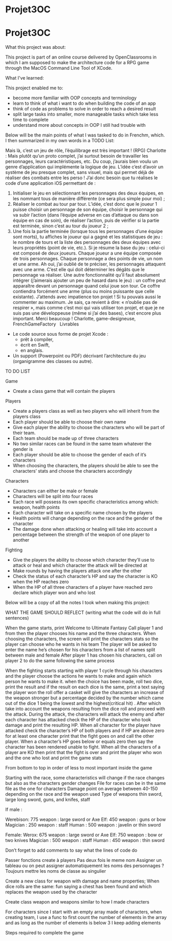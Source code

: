 # Projet3OC

# Projet3OC

What this project was about: 

This project is part of an online course delivered by OpenClassrooms in which I am supposed to make the architecture code for a RPG game through the MacOS Command Line Tool of XCode. 

What I've learned: 

This project enabled me to:  
- become more familiar with OOP concepts and terminology
- learn to think of what i want to do when building the code of an app
- think of code as problems to solve in order to reach a desired result
- split large tasks into smaller, more manageable tasks which take less time to complete 
- understand more about concepts in OOP I still had trouble with

Below will be the main points of what I was tasked to do in Frenchm, which. I then summarized in my own words in a TODO List: 

Mais là, c’est un jeu de rôle, l’équilibrage est très important ! (RPG)
Charlotte : Mais plutôt qu’un proto complet, j’ai surtout besoin de travailler les personnages, leurs caractéristiques, etc. Du coup, j’aurais bien voulu un genre d’application qui implémente la logique de jeu.
L’idée c’est d’avoir un système de jeu presque complet, sans visuel, mais qui permet déjà de réaliser des combats entre les perso !
J’ai donc besoin que tu réalises le code d’une application iOS permettant de :
1. Initialiser le jeu en sélectionnant les personnages des deux équipes, en les nommant tous de manière différente (ce sera plus simple pour moi) ;
2. Réaliser le combat au tour par tour. L’idée, c’est donc que le joueur 1 puisse choisir un personnage de son équipe, choisir le personnage qui va subir l’action (dans l’équipe adverse en cas d’attaque ou dans son équipe en cas de soin), de réaliser l’action, puis de vérifier si la partie est terminée, sinon c’est au tour du joueur 2 ;
3. Une fois la partie terminée (lorsque tous les personnages d’une équipe sont morts), tu affiches le joueur qui a gagné et les statistiques de jeu : le nombre de tours et la liste des personnages des deux équipes avec leurs propriétés (point de vie, etc.).
Si je résume la base du jeu : celui-ci est composé de deux joueurs. Chaque joueur a une équipe composée de trois personnages. Chaque personnage a des points de vie, un nom et une arme.
Ah oui, j’ai oublié de te préciser, les personnages attaquent avec une arme. C’est elle qui doit déterminer les dégâts que le personnage va réaliser. Une autre fonctionnalité qu’il faut absolument intégrer (j’aimerais ajouter un peu de hasard dans le jeu) : un coffre peut apparaître devant un personnage quand celui joue son tour. Ce coffre contiendra forcément une arme (plus ou moins puissante que celle existante).
J’attends avec impatience ton projet !
Si tu pouvais aussi le commenter au maximum. Je sais, ça revient à dire: « n’oublie pas de respirer », mais comme c’est moi qui vais utiliser ton projet, et que je ne suis pas une développeuse (même si j’ai des bases), c’est encore plus important.
Merci beaucoup !
Charlotte, game-designeuse, FrenchGameFactory
 
Livrables
* Le code source sous forme de projet Xcode :
    * prêt à compiler,
    * écrit en Swift,
    * en anglais.
* Un support (Powerpoint ou PDF) décrivant l’architecture du jeu (organigramme des classes ou autre).


TO DO LIST 

Game
- Create a class game that will contain the players 

Players 
- Create a players class as well as two players who will inherit from the players class 
- Each player should be able to choose their own name 
- Give each player the ability to choose the characters who will be part of their team. 
- Each team should be made up of three characters
- No two similar races can be found in the same team whatever the gender is 
- Each player should be able to choose the gender of each of it’s characters 
- When choosing the characters, the players should be able to see the characters’ stats and choose the characters accordingly 

Characters 
- Characters can either be male or female
- Characters will be split into four races 
- Each race will possess its own specific characteristics among which: weapon, health points
- Each character will take on a specific name chosen by the players
- Health points will change depending on the race and the gender of the character
- The damage done when attacking or healing will take into account a percentage between the strength of the weapon of one player to another 

Fighting 
- Give the players the ability to choose which character they’ll use to attack or heal and which character the attack will be directed at 
- Make rounds by having the players attack one after the other 
- Check the status of each character’s HP and say the character is KO when the HP reaches zero
- When the HP of all three characters of a player have reached zero declare which player won and who lost

Below will be a copy of all the notes I took when making this project: 

WHAT THE GAME SHOULD REFLECT (writing what the code will do in full sentences)

When the game starts, print Welcome to Ultimate Fantasy 
Call player 1 and from then the player chooses his name and the three characters.
When choosing the characters, the screen will print the characters stats so the player can choose who he wants in his team 
The player will be asked to enter the name he’s chosen for his characters from a list of names split between male and female 
After player 1 has chosen his characters, call on player 2 to do the same following the same process 

When the fighting starts starting with player 1 cycle through his characters and the player choose the actions he wants to make and again which person he wants to make it. when the choice has been made, roll two dice, print the result  and if the result on each dice is the same, print a text saying the player won the roll offer a casket will give the characters an increase of the weapon stronger but a percentage decided by the number which came out of the dice 1 being the lowest and the highest(critical hit) . After which take into account the weapons resulting from the dice roll and proceed with the attack. 
During the attack, the characters will attack the enemy and after each character has attacked check the HP of the character who took damage and print the resulting HP. 
When all character for the player have attacked check the character’s HP of both players and if HP are above zero for at least one character print that the fight goes on and call the other player. When a character’s HP goes below or equals zero then say the character has been rendered unable to fight. When all the characters of a player are KO then print that the fight is over and print the player who won and the one who lost and print the game stats 




From bottom to top in order of less to most important inside the game 

Starting with the race, some characteristics will change if the race changes but also as the characters gender changes
File for races can be in the same file as the one for characters 
Damage point on average between 40-150 depending on the race and the weapon used
Type of weapons thin sword, large long sword, guns, and knifes, staff 

If male : 

Werebison: 775 weapon : large sword or Axe
Elf: 450 weapon : guns or bow
Magician : 250 weapon : staff 
Human : 500 weapon : javelin or thin sword 

Female: 
Werox: 675 weapon : large sword or Axe
Elf: 750 weapon : bow or two knives 
Magician : 500 weapon : staff
Human : 450 weapon : thin sword 

Don’t forget to add comments to say what the lines of code do 


Passer fonctions create à players
Pas deux fois le meme nom 
Assigner un tableau ou on peut assigner automatiquement les noms des personnages ? 
Toujours mettre les noms de classe au singulier

Create a new class for weapon with damage and name properties;
When dice rolls are the same: fun saying a chest has been found and which replaces the weapon used by the character 

Create class weapon and weapons similar to how I made characters 

For characters since I start with an empty array made of characters, when creating team, I use a func to first count the number of elements in the array and as long as the number of elements is below 3 I keep adding elements

Steps required to complete the game 
